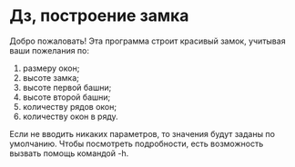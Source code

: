 # Дз, построение замка
Добро пожаловать! 
Эта программа строит красивый замок, учитывая ваши пожелания по:
1. размеру окон;
2. высоте замка;
3. высоте первой башни;
4. высоте второй башни;
5. количеству рядов окон;
6. количеству окон в ряду.

Если не вводить никаких параметров, то значения будут заданы по умолчанию.
Чтобы посмотреть подробности, есть возможность вызвать помощь командой -h.
